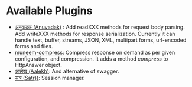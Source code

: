 # Available Plugins

* [ अनुवादक (Anuvadak)](https://github.com/node-muneem/anuvadak) : Add readXXX methods for request body parsing. Add writeXXX methods for response serialization. Currently it can handle text, buffer, streams, JSON, XML, multipart forms, url-encoded forms and files.
* [muneem-compress](https://github.com/node-muneem/muneem-compress): Compress response on demand as per given configuration, and compression. It adds a method *compress* to HttpAnswer object.
* [आलेख (Aalekh)](https://github.com/node-muneem/aalekh): And alternative of swagger.
* [सत्र (Satr))](https://github.com/node-muneem/satr): Session manager.

